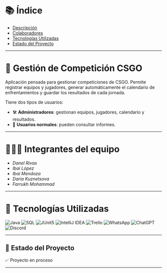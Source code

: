 # 📚 Índice

- [Descripción](#-gestión-de-competiciones-e-sport)
- [Colaboradores](#-colaboradores)
- [Tecnologías Utilizadas](#-tecnologías-utilizadas)
- [Estado del Proyecto](#-estado-del-proyecto)

---

# 🔪 Gestión de Competición CSGO

Aplicación pensada para gestionar competiciones de CSGO. Permite registrar equipos y jugadores, generar automáticamente el calendario de enfrentamientos y guardar los resultados de cada jornada.

Tiene dos tipos de usuarios:

- 🛠 **Administradores**: gestionan equipos, jugadores, calendario y resultados.
- 👥 **Usuarios normales**: pueden consultar informes.

---

# 🧑🏻‍💻 Integrantes del equipo

- *Danel Rivas* 
- *Ibai López* 
- *Ibai Mendoza*
- *Daria Kuznetsova*  
- *Farrukh Mohammad*

---

# 🧰 Tecnologías Utilizadas

![Java](https://img.shields.io/badge/Java-red?logo=coffeescript&logoColor=white) ![SQL](https://img.shields.io/badge/Oracle_SQL-white?logo=liquibase&logoColor=black) ![JUnit5](https://img.shields.io/badge/JUnit5-darkgreen?logo=jekyll&logoColor=white) ![IntelliJ IDEA](https://img.shields.io/badge/IntelliJ_IDEA-darkviolet?logo=intellijidea&logoColor=white) ![Trello](https://img.shields.io/badge/Trello-darkblue?logo=trello&logoColor=white) ![WhatsApp](https://img.shields.io/badge/WhatsApp-darkgreen?logo=whatsapp&logoColor=white) ![ChatGPT](https://img.shields.io/badge/ChatGPT-white?logo=openai&logoColor=black) ![Discord](https://img.shields.io/badge/Discord-blue?logo=discord&logoColor=white)


---

## 🚀 Estado del Proyecto

✅ Proyecto en proceso

---








